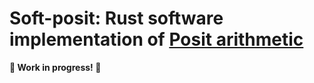 # Soft-posit: Rust software implementation of [Posit arithmetic](https://posithub.org/docs/Posits4.pdf)

**🚧 Work in progress! 🚧**
